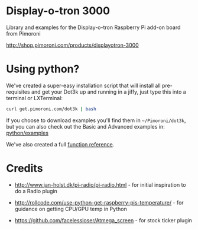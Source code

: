Display-o-tron 3000
===================

Library and examples for the Display-o-tron Raspberry Pi add-on board from Pimoroni

http://shop.pimoroni.com/products/displayotron-3000


Using python?
=============

We've created a super-easy installation script that will install all pre-requisites and get your Dot3k up and running in a jiffy, just type this into a terminal or LXTerminal:

```bash
curl get.pimoroni.com/dot3k | bash
```

If you choose to download examples you'll find them in `~/Pimoroni/dot3k`, but you can also check out the Basic and Advanced examples in: [python/examples](python/examples)

We've also created a full [function reference](python/REFERENCE.md).

Credits
=======

* http://www.jan-holst.dk/pi-radio/pi-radio.html - for initial inspiration to do a Radio plugin

* http://rollcode.com/use-python-get-raspberry-pis-temperature/ - for guidance on getting CPU/GPU temp in Python

* https://github.com/facelessloser/Atmega_screen - for stock ticker plugin
